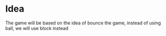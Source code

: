 # Idea
The game will be based on the idea of bounce the game, instead of using ball, we will use block instead
